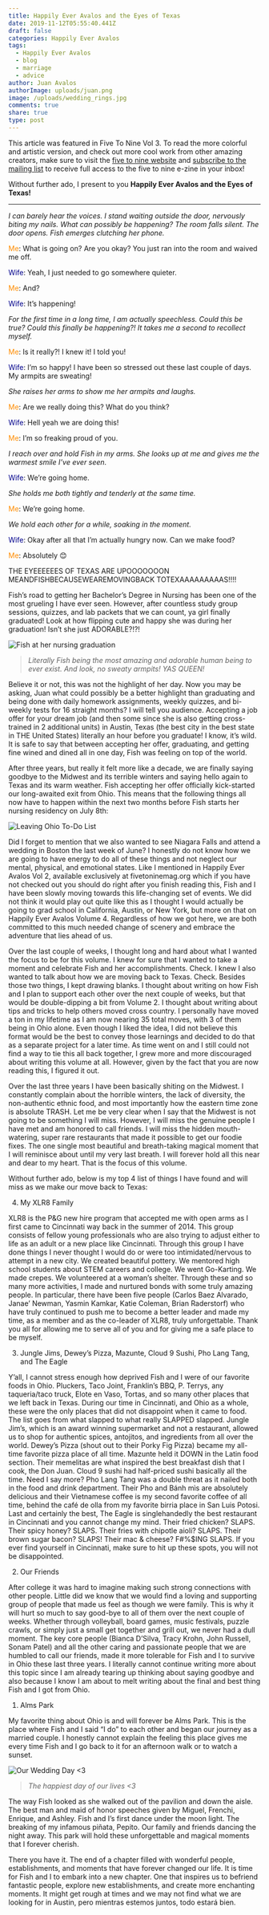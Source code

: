 ```yaml
---
title: Happily Ever Avalos and the Eyes of Texas
date: 2019-11-12T05:55:40.441Z
draft: false
categories: Happily Ever Avalos
tags:
  - Happily Ever Avalos
  - blog
  - marriage
  - advice
author: Juan Avalos
authorImage: uploads/juan.png
image: /uploads/wedding_rings.jpg
comments: true
share: true
type: post
---
```

This article was featured in Five To Nine Vol 3. To read the more colorful and artistic version, and check out more cool work from other amazing creators, make sure to visit the [five to nine website](https://fivetoninemag.com/) and [subscribe to the mailing list](https://fivetoninemag.us19.list-manage.com/subscribe?u=4022678040daebd86db5f0506&id=8ac3133fe6) to receive full access to the five to nine e-zine in your inbox!

Without further ado, I present to you **Happily Ever Avalos and the Eyes of Texas!**

- - -

_I can barely hear the voices. I stand waiting outside the door, nervously biting my nails. What can possibly be happening? The room falls silent. The door opens. Fish emerges clutching her phone._

<span style="color:darkorange">Me</span>: What is going on? Are you okay? You just ran into the room and waived me off.

<span style="color:darkblue">Wife</span>: Yeah, I just needed to go somewhere quieter.

<span style="color:darkorange">Me</span>: And?

<span style="color:darkblue">Wife</span>: It’s happening!

_For the first time in a long time, I am actually speechless. Could this be true? Could this finally be happening?! It takes me a second to recollect myself._

<span style="color:darkorange">Me</span>: Is it really?! I knew it! I told you!

<span style="color:darkblue">Wife</span>: I’m so happy! I have been so stressed out these last couple of days. My armpits are sweating!

_She raises her arms to show me her armpits and laughs._

<span style="color:darkorange">Me</span>: Are we really doing this? What do you think?

<span style="color:darkblue">Wife</span>: Hell yeah we are doing this!

<span style="color:darkorange">Me</span>: I’m so freaking proud of you.

_I reach over and hold Fish in my arms. She looks up at me and gives me the warmest smile I’ve ever seen._

<span style="color:darkblue">Wife</span>: We’re going home.

_She holds me both tightly and tenderly at the same time._

<span style="color:darkorange">Me</span>: We’re going home.

_We hold each other for a while, soaking in the moment._

<span style="color:darkblue">Wife</span>: Okay after all that I’m actually hungry now. Can we make food?

<span style="color:darkorange">Me</span>: Absolutely 😊

THE EYEEEEEES OF TEXAS ARE UPOOOOOOON MEANDFISHBECAUSEWEAREMOVINGBACK TOTEXAAAAAAAAAS!!!!

Fish’s road to getting her Bachelor’s Degree in Nursing has been one of the most grueling I have ever seen. However, after countless study group sessions, quizzes, and lab packets that we can count, ya girl finally graduated! Look at how flipping cute and happy she was during her graduation! Isn’t she just ADORABLE?!?!

![Fish at her nursing graduation](/uploads/fish_nursing_graduation.jpg "Fish at her nursing graduation")

> _Literally Fish being the most amazing and adorable human being to ever exist. And look, no sweaty armpits! YAS QUEEN!_

Believe it or not, this was not the highlight of her day. Now you may be asking, Juan what could possibly be a better highlight than graduating and being done with daily homework assignments, weekly quizzes, and bi-weekly tests for 16 straight months? I will tell you audience. Accepting a job offer for your dream job (and then some since she is also getting cross-trained in 2 additional units) in Austin, Texas (the best city in the best state in THE United States) literally an hour before you graduate! I know, it’s wild. It is safe to say that between accepting her offer, graduating, and getting fine wined and dined all in one day, Fish was feeling on top of the world.

After three years, but really it felt more like a decade, we are finally saying goodbye to the Midwest and its terrible winters and saying hello again to Texas and its warm weather. Fish accepting her offer officially kick-started our long-awaited exit from Ohio. This means that the following things all now have to happen within the next two months before Fish starts her nursing residency on July 8th:

![Leaving Ohio To-Do List](/uploads/leaving_ohio.jpg "Leaving Ohio To-Do List")

Did I forget to mention that we also wanted to see Niagara Falls and attend a wedding in Boston the last week of June? I honestly do not know how we are going to have energy to do all of these things and not neglect our mental, physical, and emotional states. Like I mentioned in Happily Ever Avalos Vol 2, available exclusively at fivetoninemag.org which if you have not checked out you should do right after you finish reading this, Fish and I have been slowly moving towards this life-changing set of events. We did not think it would play out quite like this as I thought I would actually be going to grad school in California, Austin, or New York, but more on that on Happily Ever Avalos Volume 4. Regardless of how we got here, we are both committed to this much needed change of scenery and embrace the adventure that lies ahead of us.

Over the last couple of weeks, I thought long and hard about what I wanted the focus to be for this volume. I knew for sure that I wanted to take a moment and celebrate Fish and her accomplishments. Check. I knew I also wanted to talk about how we are moving back to Texas. Check. Besides those two things, I kept drawing blanks. I thought about writing on how Fish and I plan to support each other over the next couple of weeks, but that would be double-dipping a bit from Volume 2. I thought about writing about tips and tricks to help others moved cross country. I personally have moved a ton in my lifetime as I am now nearing 35 total moves, with 3 of them being in Ohio alone. Even though I liked the idea, I did not believe this format would be the best to convey those learnings and decided to do that as a separate project for a later time. As time went on and I still could not find a way to tie this all back together, I grew more and more discouraged about writing this volume at all. However, given by the fact that you are now reading this, I figured it out.

Over the last three years I have been basically shiting on the Midwest. I constantly complain about the horrible winters, the lack of diversity, the non-authentic ethnic food, and most importantly how the eastern time zone is absolute TRASH. Let me be very clear when I say that the Midwest is not going to be something I will miss. However, I will miss the genuine people I have met and am honored to call friends.  I will miss the hidden mouth-watering, super rare restaurants that made it possible to get our foodie fixes. The one single most beautiful and breath-taking magical moment that I will reminisce about until my very last breath. I will forever hold all this near and dear to my heart. That is the focus of this volume.

Without further ado, below is my top 4 list of things I have found and will miss as we make our move back to Texas:

4. My XLR8 Family

XLR8 is the P&G new hire program that accepted me with open arms as I first came to Cincinnati way back in the summer of 2014. This group consists of fellow young professionals who are also trying to adjust either to life as an adult or a new place like Cincinnati. Through this group I have done things I never thought I would do or were too intimidated/nervous to attempt in a new city. We created beautiful pottery. We mentored high school students about STEM careers and college. We went Go-Karting. We made crepes. We volunteered at a woman’s shelter. Through these and so many more activities, I made and nurtured bonds with some truly amazing people. In particular, there have been five people (Carlos Baez Alvarado, Janae’ Newman, Yasmin Kamkar, Katie Coleman, Brian Raderstorf) who have truly continued to push me to become a better leader and made my time, as a member and as the co-leader of XLR8, truly unforgettable. Thank you all for allowing me to serve all of you and for giving me a safe place to be myself. 

3. Jungle Jims, Dewey’s Pizza, Mazunte, Cloud 9 Sushi, Pho Lang Tang, and The Eagle

Y’all, I cannot stress enough how deprived Fish and I were of our favorite foods in Ohio. Pluckers, Taco Joint, Franklin’s BBQ, P. Terrys, any taqueria/taco truck, Elote en Vaso, Tortas, and so many other places that we left back in Texas. During our time in Cincinnati, and Ohio as a whole, these were the only places that did not disappoint when it came to food. The list goes from what slapped to what really SLAPPED slapped. Jungle Jim’s, which is an award winning supermarket and not a restaurant, allowed us to shop for authentic spices, antojitos, and ingredients from all over the world. Dewey’s Pizza (shout out to their Porky Fig Pizza) became my all-time favorite pizza place of all time. Mazunte held it DOWN in the Latin food section. Their memelitas are what inspired the best breakfast dish that I cook, the Don Juan. Cloud 9 sushi had half-priced sushi basically all the time. Need I say more? Pho Lang Tang was a double threat as it nailed both in the food and drink department. Their Pho and Bánh mìs are absolutely delicious and their Vietnamese coffee is my second favorite coffee of all time, behind the café de olla from my favorite birria place in San Luis Potosi. Last and certainly the best, The Eagle is singlehandedly the best restaurant in Cincinnati and you cannot change my mind. Their fried chicken? SLAPS. Their spicy honey? SLAPS. Their fries with chipotle aioli? SLAPS. Their brown sugar bacon? SLAPS! Their mac & cheese? F#%$ING SLAPS. If you ever find yourself in Cincinnati, make sure to hit up these spots, you will not be disappointed.

2. Our Friends

After college it was hard to imagine making such strong connections with other people. Little did we know that we would find a loving and supporting group of people that made us feel as though we were family. This is why it will hurt so much to say good-bye to all of them over the next couple of weeks. Whether through volleyball, board games, music festivals, puzzle crawls, or simply just a small get together and grill out, we never had a dull moment. The key core people (Bianca D’Silva, Tracy Krohn, John Russell, Sonam Patel) and all the other caring and passionate people that we are humbled to call our friends, made it more tolerable for Fish and I to survive in Ohio these last three years. I literally cannot continue writing more about this topic since I am already tearing up thinking about saying goodbye and also because I know I am about to melt writing about the final and best thing Fish and I got from Ohio.

1. Alms Park

My favorite thing about Ohio is and will forever be Alms Park. This is the place where Fish and I said “I do” to each other and began our journey as a married couple. I honestly cannot explain the feeling this place gives me every time Fish and I go back to it for an afternoon walk or to watch a sunset. 

![Our Wedding Day <3](/uploads/juan_fish_wedding.jpg "Our Wedding Day <3")

> _The happiest day of our lives <3_

The way Fish looked as she walked out of the pavilion and down the aisle. The best man and maid of honor speeches given by Miguel, Frenchi, Enrique, and Ashley. Fish and I’s first dance under the moon light. The breaking of my infamous piñata, Pepito. Our family and friends dancing the night away. This park will hold these unforgettable and magical moments that I forever cherish.

There you have it. The end of a chapter filled with wonderful people, establishments, and moments that have forever changed our life. It is time for Fish and I to embark into a new chapter. One that inspires us to befriend fantastic people, explore new establishments, and create more enchanting moments. It might get rough at times and we may not find what we are looking for in Austin, pero mientras estemos juntos, todo estará bien.
